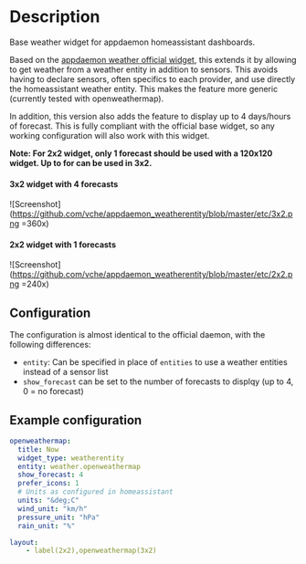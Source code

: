 # Description
Base weather widget for appdaemon homeassistant dashboards.

Based on the [appdaemon weather official widget](https://github.com/AppDaemon/appdaemon/blob/dev/appdaemon/widgets/baseweather/baseweather.js), this extends it by allowing to get weather from a weather entity in addition to sensors.
This avoids having to declare sensors, often specifics to each provider, and use directly the homeassistant weather entity. This makes the feature more generic (currently tested with openweathermap).

In addition, this version also adds the feature to display up to 4 days/hours of forecast.
This is fully compliant with the official base widget, so any working configuration will also work with this widget.

**Note: For 2x2 widget, only 1 forecast should be used with a 120x120 widget. Up to for can be used in 3x2.**

#### 3x2 widget with 4 forecasts
![Screenshot](https://github.com/vche/appdaemon_weatherentity/blob/master/etc/3x2.png =360x)

#### 2x2 widget with 1 forecasts
![Screenshot](https://github.com/vche/appdaemon_weatherentity/blob/master/etc/2x2.png =240x)

## Configuration

The configuration is almost identical to the official daemon, with the following differences:
- ```entity```: Can be specified in place of ```entities``` to use a weather entities instead of a sensor list
- ```show_forecast``` can be set to the number of forecasts to displqy (up to 4, 0 = no forecast)

## Example configuration

```yaml
openweathermap:
  title: Now
  widget_type: weatherentity
  entity: weather.openweathermap
  show_forecast: 4
  prefer_icons: 1
  # Units as configured in homeassistant
  units: "&deg;C"
  wind_unit: "km/h"
  pressure_unit: "hPa"
  rain_unit: "%"

layout:
    - label(2x2),openweathermap(3x2)
```
